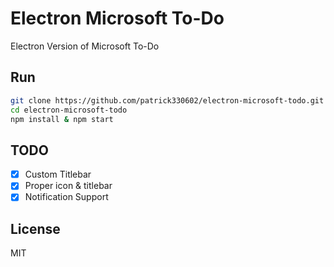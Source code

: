 # Electron Microsoft To-Do

Electron Version of Microsoft To-Do

## Run

```bash
git clone https://github.com/patrick330602/electron-microsoft-todo.git
cd electron-microsoft-todo
npm install & npm start
```

## TODO

- [x] Custom Titlebar
- [x] Proper icon & titlebar
- [x] Notification Support

## License

MIT
